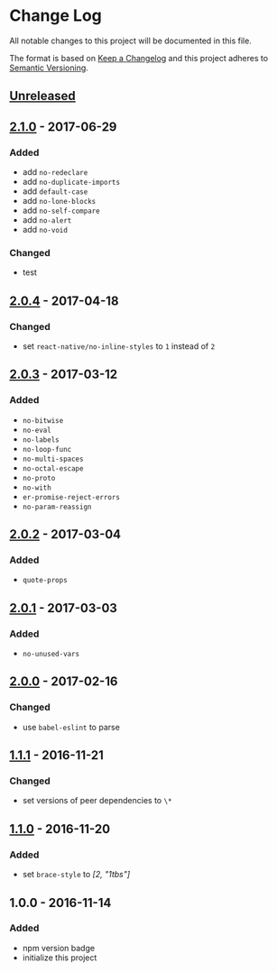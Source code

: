 # Change Log
All notable changes to this project will be documented in this file.

The format is based on [Keep a Changelog](http://keepachangelog.com/) 
and this project adheres to [Semantic Versioning](http://semver.org/).

## [Unreleased]

## [2.1.0] - 2017-06-29
### Added
- add `no-redeclare`
- add `no-duplicate-imports`
- add `default-case`
- add `no-lone-blocks`
- add `no-self-compare`
- add `no-alert`
- add `no-void`

### Changed
- test

## [2.0.4] - 2017-04-18
### Changed
- set `react-native/no-inline-styles` to `1` instead of `2`

## [2.0.3] - 2017-03-12
### Added
- `no-bitwise`
- `no-eval`
- `no-labels`
- `no-loop-func`
- `no-multi-spaces`
- `no-octal-escape`
- `no-proto`
- `no-with`
- `er-promise-reject-errors`
- `no-param-reassign`

## [2.0.2] - 2017-03-04
### Added
- `quote-props`

## [2.0.1] - 2017-03-03
### Added
- `no-unused-vars`

## [2.0.0] - 2017-02-16
### Changed
- use `babel-eslint` to parse

## [1.1.1] - 2016-11-21
### Changed
- set versions of peer dependencies to `\*`

## [1.1.0] - 2016-11-20
### Added
- set `brace-style` to *[2, "1tbs"]*

## 1.0.0 - 2016-11-14
### Added
- npm version badge
- initialize this project


[2.1.0]: https://github.com/super-fe/eslint-config-superfe-rn/compare/2.0.4...2.1.0
[2.0.4]: https://github.com/super-fe/eslint-config-superfe-rn/compare/2.0.3...2.0.4
[2.0.3]: https://github.com/super-fe/eslint-config-superfe-rn/compare/2.0.2...2.0.3
[2.0.2]: https://github.com/super-fe/eslint-config-superfe-rn/compare/2.0.1...2.0.2
[2.0.1]: https://github.com/super-fe/eslint-config-superfe-rn/compare/2.0.0...2.0.1
[2.0.0]: https://github.com/super-fe/eslint-config-superfe-rn/compare/1.1.1...2.0.0
[1.1.1]: https://github.com/super-fe/eslint-config-superfe-rn/compare/1.1.0...1.1.1
[1.1.0]: https://github.com/super-fe/eslint-config-superfe-rn/compare/1.0.0...1.1.0
[Unreleased]: https://github.com/super-fe/eslint-config-superfe-rn/compare/2.1.0...HEAD
